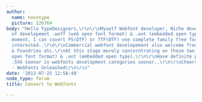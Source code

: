 ```yaml
---
author:
  name: novotype
  picture: 126764
body: "Hello TypeDesigners,\r\n\r\nMyself Webfont developer, Niche developing area
  of developemnt .woff (web open font format) & .eot (embedded open type)\r\nAt the
  moment, I can covert PS(OTF) or TTF(OTF) one complete family free for any designer
  interested..\r\n\r\nCommercial webfont developement also welcome fromr Individual
  & Foundries etc.\r\nAt this stage morely concerntrating on these two .woff (web
  open font format) & .eot (embedded open type).\r\n\r\nHave definite plans to add
  .SVG sooner in webfonts development categories sooner..\r\n\r\nCheers n Regards\r\nNovotype
  - WebFonts Unleashed\r\n\r\n"
date: '2013-07-25 12:58:48'
node_type: forum
title: Convert to Webfonts

---
```

